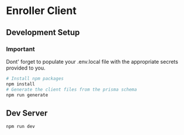 # Enroller Client

## Development Setup

### Important
Dont' forget to populate your .env.local file with the appropriate secrets provided to you.

```bash
# Install npm packages
npm install
# Generate the client files from the prisma schema
npm run generate
```

## Dev Server

```bash
npm run dev
```

